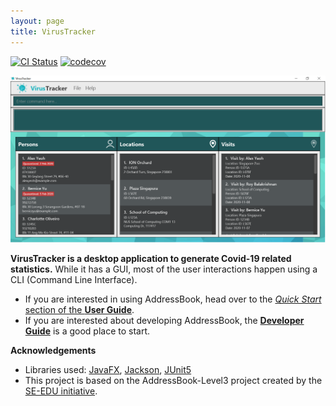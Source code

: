 ```yaml
---
layout: page
title: VirusTracker
---
```


[![CI Status](https://github.com/AY2021S1-CS2103T-T13-1/tp/workflows/Java%20CI/badge.svg)](https://github.com/AY2021S1-CS2103T-T13-1/tp/actions)
[![codecov](https://codecov.io/gh/AY2021S1-CS2103T-T13-1/tp/branch/master/graph/badge.svg)](https://codecov.io/gh/AY2021S1-CS2103T-T13-1/tp)

![Ui](images/Ui.png)

**VirusTracker is a desktop application to generate Covid-19 related statistics.** While it has a GUI, most of the user interactions happen using a CLI (Command Line Interface).

* If you are interested in using AddressBook, head over to the [_Quick Start_ section of the **User Guide**](UserGuide.html#quick-start).
* If you are interested about developing AddressBook, the [**Developer Guide**](DeveloperGuide.html) is a good place to start.


**Acknowledgements**

* Libraries used: [JavaFX](https://openjfx.io/), [Jackson](https://github.com/FasterXML/jackson), [JUnit5](https://github.com/junit-team/junit5)
* This project is based on the AddressBook-Level3 project created by the [SE-EDU initiative](https://se-education.org).